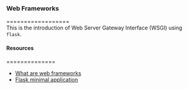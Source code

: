 ### Web Frameworks     
==================     
This is the introduction of Web Server Gateway Interface (WSGI) using `flask`.     

#### Resources     
==============           
* [What are web frameworks](https://intelegain-technologies.medium.com/what-are-web-frameworks-and-why-you-need-them-c4e8806bd0fb)    
* [Flask minimal application](https://flask.palletsprojects.com/en/1.0.x/quickstart/#a-minimal-application)    


